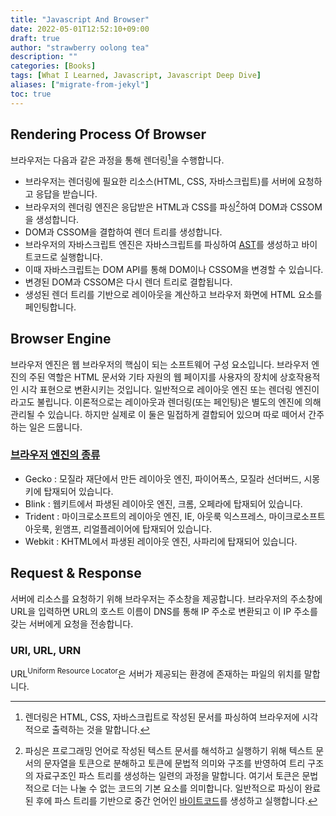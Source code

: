 ```yaml
---
title: "Javascript And Browser"
date: 2022-05-01T12:52:10+09:00
draft: true
author: "strawberry oolong tea"
description: ""
categories: [Books]
tags: [What I Learned, Javascript, Javascript Deep Dive]
aliases: ["migrate-from-jekyl"]
toc: true
---
```


## Rendering Process Of Browser

브라우저는 다음과 같은 과정을 통해 렌더링[^1]을 수행합니다.

- 브라우저는 렌더링에 필요한 리소스(HTML, CSS, 자바스크립트)를 서버에 요청하고 응답을 받습니다.
- 브라우저의 렌더링 엔진은 응답받은 HTML과 CSS를 파싱[^2]하여 DOM과 CSSOM을 생성합니다.
- DOM과 CSSOM을 결합하여 렌더 트리를 생성합니다.
- 브라우저의 자바스크립트 엔진은 자바스크립트를 파싱하여 [AST](https://yceffort.kr/2021/05/ast-for-javascript)를 생성하고 바이트코드로 실행합니다.
- 이때 자바스크립트는 DOM API를 통해 DOM이나 CSSOM을 변경할 수 있습니다.
- 변경된 DOM과 CSSOM은 다시 렌더 트리로 결합됩니다.
- 생성된 렌더 트리를 기반으로 레이아웃을 계산하고 브라우저 화면에 HTML 요소를 페인팅합니다.

## Browser Engine

브라우저 엔진은 웹 브라우저의 핵심이 되는 소프트웨어 구성 요소입니다. 브라우저 엔진의 주된 역할은 HTML 문서와 기타 자원의 웹 페이지를 사용자의 장치에 상호작용적인 시각 표현으로 변환시키는 것입니다. 일반적으로 레이아웃 엔진 또는 렌더링 엔진이라고도 불립니다. 이론적으로는 레이아웃과 렌더링(또는 페인팅)은 별도의 엔진에 의해 관리될 수 있습니다. 하지만 실제로 이 둘은 밀접하게 결합되어 있으며 따로 떼어서 간주하는 일은 드뭅니다.

### [브라우저 엔진의 종류](https://ko.wikipedia.org/wiki/%EB%B8%8C%EB%9D%BC%EC%9A%B0%EC%A0%80_%EC%97%94%EC%A7%84)

- Gecko : 모질라 재단에서 만든 레이아웃 엔진, 파이어폭스, 모질라 선더버드, 시몽키에 탑재되어 있습니다.
- Blink : 웹키트에서 파생된 레이아웃 엔진, 크롬, 오페라에 탑재되어 있습니다.
- Trident : 마이크로소프트의 레이아웃 엔진, IE, 아웃룩 익스프레스, 마이크로소프트 아웃룩, 윈앰프, 리얼플레이어에 탑재되어 있습니다.
- Webkit : KHTML에서 파생된 레이아웃 엔진, 사파리에 탑재되어 있습니다.

## Request & Response

서버에 리소스를 요청하기 위해 브라우저는 주소창을 제공합니다. 브라우저의 주소창에 URL을 입력하면 URL의 호스트 이름이 DNS를 통해 IP 주소로 변환되고 이 IP 주소를 갖는 서버에게 요청을 전송합니다.

### URI, URL, URN

URL<sup>Uniform Resource Locator</sup>은 서버가 제공되는 환경에 존재하는 파일의 위치를 말합니다.

<!-- `https://www.example.com` -->

[^1]: 렌더링은 HTML, CSS, 자바스크립트로 작성된 문서를 파싱하여 브라우저에 시각적으로 출력하는 것을 말합니다.
[^2]: 파싱은 프로그래밍 언어로 작성된 텍스트 문서를 해석하고 실행하기 위해 텍스트 문서의 문자열을 토큰으로 분해하고 토큰에 문법적 의미와 구조를 반영하여 트리 구조의 자료구조인 파스 트리를 생성하는 일련의 과정을 말합니다. 여기서 토큰은 문법적으로 더는 나눌 수 없는 코드의 기본 요소를 의미합니다. 일반적으로 파싱이 완료된 후에 파스 트리를 기반으로 중간 언어인 [바이트코드](https://ko.wikipedia.org/wiki/%EB%B0%94%EC%9D%B4%ED%8A%B8%EC%BD%94%EB%93%9C)를 생성하고 실행합니다.
